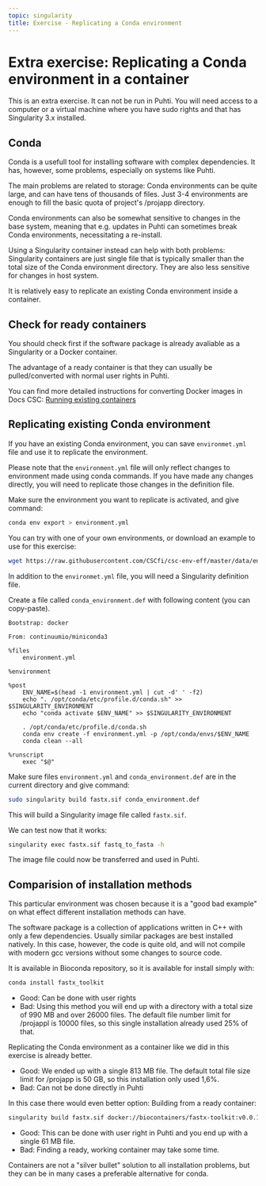 ```yaml
---
topic: singularity
title: Exercise - Replicating a Conda environment
---
```


# Extra exercise: Replicating a Conda environment in a container

This is an extra exercise. It can not be run in Puhti. You will need  access
to a computer or a virtual machine where you have sudo rights and that has
Singularity 3.x installed.

## Conda
Conda is a usefull tool for installing software with complex dependencies. 
It has, however, some problems, especially on systems like Puhti. 

The main problems are related to storage: Conda environments can be quite large,
and can have tens of thousands of files. Just 3-4 environments are enough to fill
the basic quota of project's /projapp directory.

Conda environments can also be somewhat sensitive to changes in the base system, 
meaning that e.g. updates in Puhti can sometimes break Conda environments, 
necessitating a re-install.

Using a Singularity container instead can help with both problems: Singularity
containers are just single file that is typically smaller than the total size
of the Conda environment directory. They are also less sensitive for changes in
host system.

It is relatively easy to replicate an existing Conda environment inside a container.

## Check for ready containers

You should check first if the software package is already avaliable as a Singularity 
or a Docker container. 

The advantage of a ready container is that they can usually be pulled/converted with
normal user rights in Puhti.

You can find more detailed instructions for converting Docker images in Docs CSC: 
[Running existing containers](https://docs.csc.fi/computing/containers/run-existing/)

## Replicating existing Conda environment

If you have an existing Conda environment, you can save `environmet.yml` file and
use it to replicate the environment.

Please note that the `environment.yml` file will only reflect changes to environment
made using conda commands. If you have made any changes directly, you will need to replicate
those changes in the definition file.

Make sure the environment you want to replicate is activated, and give command:
```bash
conda env export > environment.yml
```
You can try with one of your own environments, or download an example to use for
this exercise:
```bash
wget https://raw.githubusercontent.com/CSCfi/csc-env-eff/master/data/environment.yml
```
In addition to the `environmet.yml` file, you will need a Singularity definition file.

Create a file called `conda_environment.def` with following content (you can copy-paste).
```text
Bootstrap: docker

From: continuumio/miniconda3

%files
    environment.yml

%environment

%post
    ENV_NAME=$(head -1 environment.yml | cut -d' ' -f2)
    echo ". /opt/conda/etc/profile.d/conda.sh" >> $SINGULARITY_ENVIRONMENT
    echo "conda activate $ENV_NAME" >> $SINGULARITY_ENVIRONMENT

    . /opt/conda/etc/profile.d/conda.sh
    conda env create -f environment.yml -p /opt/conda/envs/$ENV_NAME
    conda clean --all

%runscript
    exec "$@"
```
Make sure files `environment.yml` and `conda_environment.def` are in the
current directory and give command:

```bash
sudo singularity build fastx.sif conda_environment.def
```
This will build a Singularity image file called `fastx.sif`. 

We can test now that it works:
```bash
singularity exec fastx.sif fastq_to_fasta -h
```
The image file could now be transferred and used in Puhti.

## Comparision of installation methods

This particular environment was chosen because it is a "good bad example" on
what effect different installation methods can have.

The software package is a collection of applications written in C++ with 
only a few dependencies. Usually similar packages are best installed natively. 
In this case, however, the code is quite old, and will not compile with modern 
gcc versions without some changes to  source code.

It is available in Bioconda repository, so it is available for install simply with:
```bash
conda install fastx_toolkit
```
- Good: Can be done with user rights
- Bad: Using this method you will end up with a directory with a total size of 990 MB 
and over 26000 files. The default file number limit for /projappl is 10000 files, 
so this single installation already used 25% of that.

Replicating the Conda environment as a container like we did in this exercise is already 
better.
- Good: We ended up with a single 813 MB file. The default total file size limit for 
/projapp is 50 GB, so this installation only used 1,6%.
- Bad: Can not be done directly in Puhti

In this case there would even better option: Building from a ready container:
```bash
singularity build fastx.sif docker://biocontainers/fastx-toolkit:v0.0.14-6-deb_cv1
```
- Good: This can be done with user right in Puhti and you end up with a single 61 MB file.
- Bad: Finding a ready, working container may take some time.

Containers are not a "silver bullet" solution to all installation problems, but they can
be in many cases a preferable alternative for conda.

